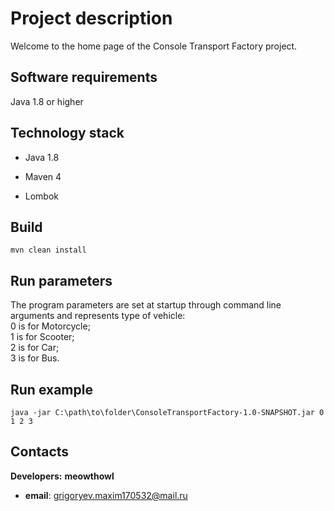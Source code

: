 # Project description

Welcome to the home page of the Console Transport Factory project.

## Software requirements

Java 1.8 or higher

## Technology stack
- Java 1.8

- Maven 4

- Lombok

## Build

  ```
mvn clean install
  ```
  
## Run parameters

The program parameters are set at startup through command line arguments and represents type of vehicle:  
  0 is for Motorcycle;  
  1 is for Scooter;  
  2 is for Car;  
  3 is for Bus.  

## Run example

  ```
  java -jar C:\path\to\folder\ConsoleTransportFactory-1.0-SNAPSHOT.jar 0 1 2 3
  ```

## Contacts
**Developers:**
**meowthowl**
- **email**: grigoryev.maxim170532@mail.ru
